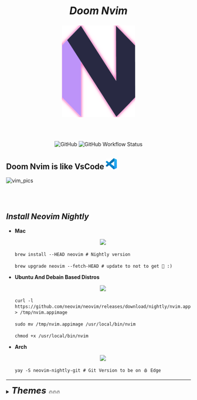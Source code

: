 <div align="center">
  <h1><i><b>Doom Nvim</b></i></h1>
</div>


###

<div align="center">
<img src="./.screenshots/neovim-logo-doom-exe.png"
     height=250
     width=200
     alt="NeoVim icon">
</div>

<br> </br>

<p align="middle">
<img alt="GitHub" src="https://img.shields.io/github/license/terminal-guy/Doom-Nvim?color=%23B4BC&style=for-the-badge" >
<img alt="GitHub Workflow Status" src="https://img.shields.io/github/workflow/status/terminal-guy/Doom-Nvim/CI?color=%232f343f&label=BUILD&logo=Github&style=for-the-badge" >
</p>


## Doom Nvim is like VsCode <img height=30  src="./.screenshots/vscode.jpg"/> 

![vim_pics](.screenshots/Posting_runixporn.png)


<br> </br>


## _Install Neovim Nightly_

- **Mac** <p align="center"><img src="https://img.shields.io/badge/Apple-Mac-999999?style=for-the-badge&logo=apple&logoColor=white"> </p>

  ```
  brew install --HEAD neovim # Nightly version

  brew upgrade neovim --fetch-HEAD # update to not to get 🚨 :) 
  ```

- **Ubuntu And Debain Based Distros** <p align="center"><img src="https://img.shields.io/badge/Ubuntu-E95420?style=for-the-badge&logo=ubuntu&logoColor=white"> </p>

  ```
  curl -l https://github.com/neovim/neovim/releases/download/nightly/nvim.appimage > /tmp/nvim.appimage

  sudo mv /tmp/nvim.appimage /usr/local/bin/nvim

  chmod +x /usr/local/bin/nvim
  ```

- **Arch** <p align="center"> <img src="https://img.shields.io/badge/Arch_Linux-1793D1?style=for-the-badge&logo=arch-linux&logoColor=white"> </p>

  ```
  yay -S neovim-nightly-git # Git Version to be on 🩸 Edge
  ```

---

<details>
<summary> <font size="5"><i><b>Themes</b></i> </font>🔥🔥🔥 </summary>

<details>


 <summary> • ONE DARK </summary>

![One dark](./.screenshots/colorscripts_awesome_vim.png)
</details>

<details>
 <summary> • NORD </summary>

![Nord](./.screenshots/Nvim_Nord_Setup.png)
</details>

<details>
 <summary> • VS CODE DARK+ </summary>

![nvcode](./.screenshots/nvcode.png)
</details>

<details>
 <summary> • MATERIAL </summary>


![material](./.screenshots/nvim_material.png)

</details>
</details>


